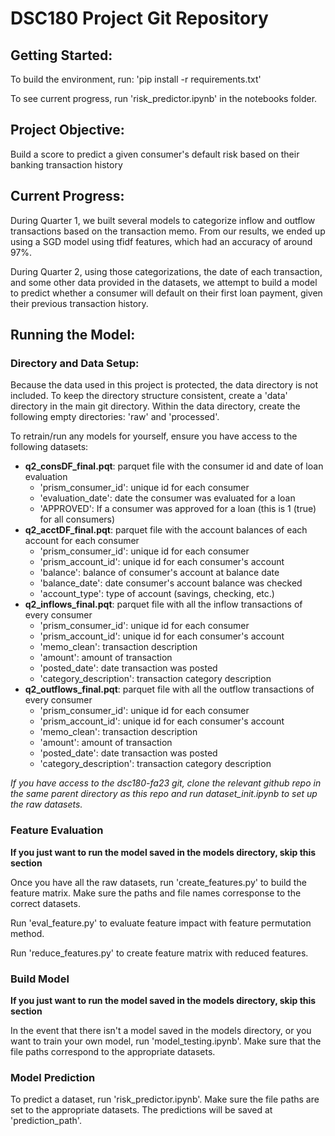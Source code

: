 # DSC180 Project Git Repository
## Getting Started:
To build the environment, run: 'pip install -r requirements.txt'

To see current progress, run 'risk_predictor.ipynb' in the notebooks folder.

## Project Objective:
Build a score to predict a given consumer's default risk based on their banking transaction history

## Current Progress:
During Quarter 1, we built several models to categorize inflow and outflow transactions based on the transaction memo. From our results, we ended up using a SGD model using tfidf features, which had an accuracy of around 97%. 

During Quarter 2, using those categorizations, the date of each transaction, and some other data provided in the datasets, we attempt to build a model to predict whether a consumer will default on their first loan payment, given their previous transaction history.

## Running the Model:
### Directory and Data Setup:
Because the data used in this project is protected, the data directory is not included. To keep the directory structure consistent, create a 'data' directory in the main git directory. Within the data directory, create the following empty directories: 'raw' and 'processed'.

To retrain/run any models for yourself, ensure you have access to the following datasets:

- **q2_consDF_final.pqt**: parquet file with the consumer id and date of loan evaluation
  - 'prism_consumer_id': unique id for each consumer
  - 'evaluation_date': date the consumer was evaluated for a loan
  - 'APPROVED': If a consumer was approved for a loan (this is 1 (true) for all consumers)
- **q2_acctDF_final.pqt**: parquet file with the account balances of each account for each consumer
  - 'prism_consumer_id': unique id for each consumer
  - 'prism_account_id': unique id for each consumer's account
  - 'balance': balance of consumer's account at balance date
  - 'balance_date': date consumer's account balance was checked
  - 'account_type': type of account (savings, checking, etc.)
- **q2_inflows_final.pqt**: parquet file with all the inflow transactions of every consumer
  - 'prism_consumer_id': unique id for each consumer
  - 'prism_account_id': unique id for each consumer's account
  - 'memo_clean': transaction description
  - 'amount': amount of transaction
  - 'posted_date': date transaction was posted
  - 'category_description': transaction category description
- **q2_outflows_final.pqt**: parquet file with all the outflow transactions of every consumer
  - 'prism_consumer_id': unique id for each consumer
  - 'prism_account_id': unique id for each consumer's account
  - 'memo_clean': transaction description
  - 'amount': amount of transaction
  - 'posted_date': date transaction was posted
  - 'category_description': transaction category description

*If you have access to the dsc180-fa23 git, clone the relevant github repo in the same parent directory as this repo and run dataset_init.ipynb to set up the raw datasets.*

### Feature Evaluation
**If you just want to run the model saved in the models directory, skip this section**

Once you have all the raw datasets, run 'create_features.py' to build the feature matrix. Make sure the paths and file names corresponse to the correct datasets.

Run 'eval_feature.py' to evaluate feature impact with feature permutation method.

Run 'reduce_features.py' to create feature matrix with reduced features.

### Build Model
**If you just want to run the model saved in the models directory, skip this section**

In the event that there isn't a model saved in the models directory, or you want to train your own model, run 'model_testing.ipynb'. Make sure that the file paths correspond to the appropriate datasets. 

### Model Prediction
To predict a dataset, run 'risk_predictor.ipynb'. Make sure the file paths are set to the appropriate datasets. The predictions will be saved at 'prediction_path'.